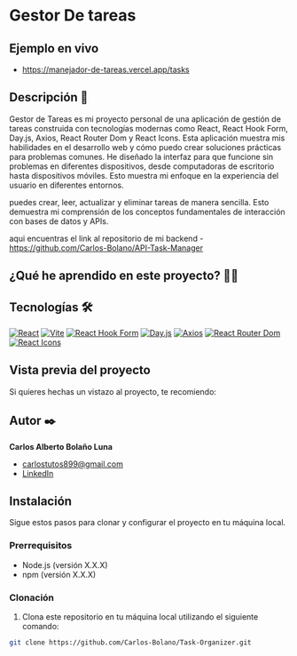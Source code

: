 # Gestor De tareas 
<!-- ![Imagen del proyecto](https://github.com/timmyandersonpro/kata_pixar/blob/main/assets/ele_trailer.jpg?raw=true) -->

## Ejemplo en vivo
- https://manejador-de-tareas.vercel.app/tasks

## Descripción 📑
 Gestor de Tareas es mi proyecto personal de una aplicación de gestión de tareas construida con tecnologías modernas como React, React Hook Form, Day.js, Axios, React Router Dom y React Icons. Esta aplicación muestra mis habilidades en el desarrollo web y cómo puedo crear soluciones prácticas para problemas comunes.
He diseñado la interfaz para que funcione sin problemas en diferentes dispositivos, desde computadoras de escritorio hasta dispositivos móviles. Esto muestra mi enfoque en la experiencia del usuario en diferentes entornos.
 
puedes crear, leer, actualizar y eliminar tareas de manera sencilla. Esto demuestra mi comprensión de los conceptos fundamentales de interacción con bases de datos y APIs.

aqui encuentras el link al repositorio de mi backend
-https://github.com/Carlos-Bolano/API-Task-Manager
 

## ¿Qué he aprendido en este proyecto? 🙇🏻 



## Tecnologías 🛠
<!-- Iconos sacados de: https://github.com/hendrasob/badges/blob/master/README.md y https://github.com/alexandresanlim/Badges4-README.md-Profile -->
[![React](https://img.shields.io/badge/React-61DAFB?style=for-the-badge&logo=react&logoColor=black)](https://reactjs.org/)
[![Vite](https://img.shields.io/badge/Vite-646CFF?style=for-the-badge&logo=vite&logoColor=white)](https://vitejs.dev/)
[![React Hook Form](https://img.shields.io/badge/React_Hook_Form-0E86D4?style=for-the-badge&logo=react&logoColor=white)](https://react-hook-form.com/)
[![Day.js](https://img.shields.io/badge/Day.js-F7DF1E?style=for-the-badge&logo=javascript&logoColor=black)](https://day.js.org/)
[![Axios](https://img.shields.io/badge/Axios-007ACC?style=for-the-badge&logo=axios&logoColor=white)](https://axios-http.com/)
[![React Router Dom](https://img.shields.io/badge/React_Router_Dom-CA4245?style=for-the-badge&logo=react-router&logoColor=white)](https://reactrouter.com/)
[![React Icons](https://img.shields.io/badge/React_Icons-5AB3F3?style=for-the-badge&logo=react&logoColor=white)](https://react-icons.github.io/react-icons/)

## Vista previa del proyecto
Si quieres hechas un vistazo al proyecto, te recomiendo:


## Autor ✒️
**Carlos Alberto Bolaño Luna**

* [carlostutos899@gmail.com](carlostutos899@gmail.com)
* [LinkedIn](https://www.linkedin.com/in/carlos-bola%C3%B1o-716926191/)
<!-- * [Porfolio web](https://tu-dominio.com/) -->

## Instalación 
Sigue estos pasos para clonar y configurar el proyecto en tu máquina local.

### Prerrequisitos

- Node.js (versión X.X.X)
- npm (versión X.X.X)

### Clonación

1. Clona este repositorio en tu máquina local utilizando el siguiente comando:

```bash
git clone https://github.com/Carlos-Bolano/Task-Organizer.git
 
